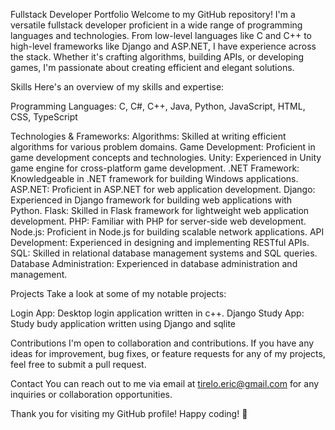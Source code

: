 Fullstack Developer Portfolio
Welcome to my GitHub repository! I'm a versatile fullstack developer proficient in a wide range of programming languages and technologies. From low-level languages like C and C++ to high-level frameworks like Django and ASP.NET, I have experience across the stack. Whether it's crafting algorithms, building APIs, or developing games, I'm passionate about creating efficient and elegant solutions.

Skills
Here's an overview of my skills and expertise:

Programming Languages:
C, C#, C++, Java, Python, JavaScript, HTML, CSS, TypeScript

Technologies & Frameworks:
Algorithms: Skilled at writing efficient algorithms for various problem domains.
Game Development: Proficient in game development concepts and technologies.
Unity: Experienced in Unity game engine for cross-platform game development.
.NET Framework: Knowledgeable in .NET framework for building Windows applications.
ASP.NET: Proficient in ASP.NET for web application development.
Django: Experienced in Django framework for building web applications with Python.
Flask: Skilled in Flask framework for lightweight web application development.
PHP: Familiar with PHP for server-side web development.
Node.js: Proficient in Node.js for building scalable network applications.
API Development: Experienced in designing and implementing RESTful APIs.
SQL: Skilled in relational database management systems and SQL queries.
Database Administration: Experienced in database administration and management.

Projects
Take a look at some of my notable projects:

Login App: Desktop login application written in c++.
Django Study App: Study budy application written using Django and sqlite

Contributions
I'm open to collaboration and contributions. If you have any ideas for improvement, bug fixes, or feature requests for any of my projects, feel free to submit a pull request.

Contact
You can reach out to me via email at tirelo.eric@gmail.com for any inquiries or collaboration opportunities.

Thank you for visiting my GitHub profile! Happy coding! 🚀
